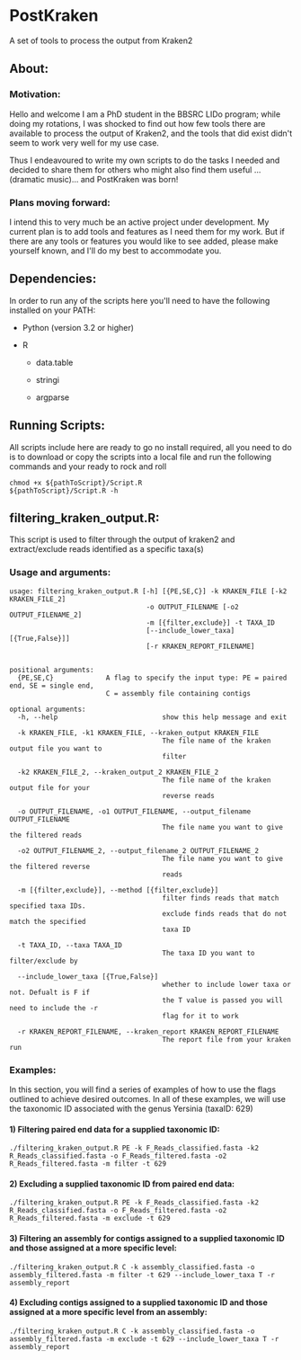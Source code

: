 <meta name="google-site-verification" content="1yj9Zunx3-qTrYYcZqMVjn85_tr2aK7BukNkNpK7kRI" />

# PostKraken

A set of tools to process the output from Kraken2

## About:

### Motivation:

Hello and welcome I am a PhD student in the BBSRC LIDo program; while doing my rotations, I was shocked to find out how few tools there are available to process the output of Kraken2, and the tools that did exist didn't seem to work very well for my use case.

Thus I endeavoured to write my own scripts to do the tasks I needed and decided to share them for others who might also find them useful ...(dramatic music)... and PostKraken was born!

### Plans moving forward:

I intend this to very much be an active project under development. My current plan is to add tools and features as I need them for my work. But if there are any tools or features you would like to see added, please make yourself known, and I'll do my best to accommodate you.

## Dependencies:

In order to run any of the scripts here you'll need to have the following installed on your PATH:

-   Python (version 3.2 or higher)

-   R

    -   data.table

    -   stringi

    -   argparse

## Running Scripts:

All scripts include here are ready to go no install required, all you need to do is to download or copy the scripts into a local file and run the following commands and your ready to rock and roll

```{bash}
chmod +x ${pathToScript}/Script.R
${pathToScript}/Script.R -h
```

## filtering_kraken_output.R:

This script is used to filter through the output of kraken2 and extract/exclude reads identified as a specific taxa(s)

### Usage and arguments:

```{bash}
usage: filtering_kraken_output.R [-h] [{PE,SE,C}] -k KRAKEN_FILE [-k2 KRAKEN_FILE_2]
                                  -o OUTPUT_FILENAME [-o2 OUTPUT_FILENAME_2] 
                                  -m [{filter,exclude}] -t TAXA_ID 
                                  [--include_lower_taxa] [{True,False}]]
                                  [-r KRAKEN_REPORT_FILENAME]


positional arguments:
  {PE,SE,C}             A flag to specify the input type: PE = paired end, SE = single end, 
                        C = assembly file containing contigs

optional arguments:
  -h, --help                          show this help message and exit
  
  -k KRAKEN_FILE, -k1 KRAKEN_FILE, --kraken_output KRAKEN_FILE
                                      The file name of the kraken output file you want to
                                      filter
                                      
  -k2 KRAKEN_FILE_2, --kraken_output_2 KRAKEN_FILE_2
                                      The file name of the kraken output file for your
                                      reverse reads
                                      
  -o OUTPUT_FILENAME, -o1 OUTPUT_FILENAME, --output_filename OUTPUT_FILENAME
                                      The file name you want to give the filtered reads
                                      
  -o2 OUTPUT_FILENAME_2, --output_filename_2 OUTPUT_FILENAME_2
                                      The file name you want to give the filtered reverse
                                      reads
                                      
  -m [{filter,exclude}], --method [{filter,exclude}]
                                      filter finds reads that match specified taxa IDs.
                                      exclude finds reads that do not match the specified
                                      taxa ID
                                      
  -t TAXA_ID, --taxa TAXA_ID
                                      The taxa ID you want to filter/exclude by
                                      
  --include_lower_taxa [{True,False}]
                                      whether to include lower taxa or not. Defualt is F if
                                      the T value is passed you will need to include the -r
                                      flag for it to work
                                      
  -r KRAKEN_REPORT_FILENAME, --kraken_report KRAKEN_REPORT_FILENAME
                                      The report file from your kraken run
```

### Examples:

In this section, you will find a series of examples of how to use the flags outlined to achieve desired outcomes. In all of these examples, we will use the taxonomic ID associated with the genus Yersinia (taxaID: 629)

#### 1) Filtering paired end data for a supplied taxonomic ID:

```{bash}
./filtering_kraken_output.R PE -k F_Reads_classified.fasta -k2 R_Reads_classified.fasta -o F_Reads_filtered.fasta -o2 R_Reads_filtered.fasta -m filter -t 629 
```

#### 2) Excluding a supplied taxonomic ID from paired end data:

```{bash}
./filtering_kraken_output.R PE -k F_Reads_classified.fasta -k2 R_Reads_classified.fasta -o F_Reads_filtered.fasta -o2 R_Reads_filtered.fasta -m exclude -t 629 
```

#### 3) Filtering an assembly for contigs assigned to a supplied taxonomic ID and those assigned at a more specific level:

```{bash}
./filtering_kraken_output.R C -k assembly_classified.fasta -o assembly_filtered.fasta -m filter -t 629 --include_lower_taxa T -r assembly_report
```

#### 4) Excluding contigs assigned to a supplied taxonomic ID and those assigned at a more specific level from an assembly:

```{bash}
./filtering_kraken_output.R C -k assembly_classified.fasta -o assembly_filtered.fasta -m exclude -t 629 --include_lower_taxa T -r assembly_report
```
